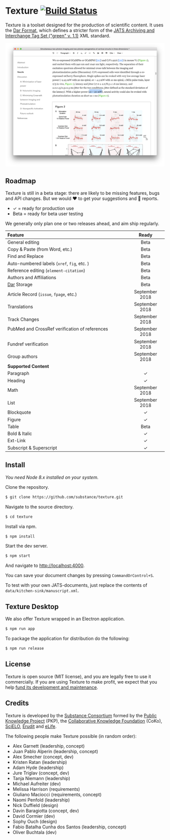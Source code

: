 # Texture [![Build Status](https://travis-ci.org/substance/texture.svg?branch=master)](https://travis-ci.org/substance/texture)

Texture is a toolset designed for the production of scientific content. It uses the [Dar Format](http://github.com/substance/dar), which defines a stricter form of the [JATS Archiving and Interchange Tag Set ("green" v. 1.1)](https://jats.nlm.nih.gov/archiving/1.1/) XML standard.

![Texture User Interface](texture.png)

## Roadmap

Texture is still in a beta stage: there are likely to be missing features, bugs and API changes. But we would :heart: to get your suggestions and :bug: reports.

- ✓ = ready for production use
- Beta = ready for beta user testing

We generally only plan one or two releases ahead, and aim ship regularly.

Feature                                 | Ready
:-------------------------------------- | :------------:
General editing                         | Beta
Copy & Paste (from Word, etc.)          | Beta
Find and Replace                        | Beta
Auto-numbered labels (`xref`, `fig`, etc. ) | Beta
Reference editing (`element-citation`)  | Beta
Authors and Affiliations                | Beta
[Dar](https://github.com/substance/dar) Storage | Beta
Article Record (`issue`, `fpage`, etc.) | September 2018
Translations                            | September 2018
Track Changes                           | September 2018
PubMed and CrossRef verification of references                           | September 2018
Fundref verification                    | September 2018
Group authors                           | September 2018
**Supported Content**                   |
Paragraph                               | ✓
Heading                                 | ✓
Math                                    | September 2018
List                                    | September 2018
Blockquote                              | ✓
Figure                                  | ✓
Table                                   | Beta
Bold & Italic                           | ✓
Ext-Link                                | ✓
Subscript & Superscript                 | ✓


## Install

*You need Node 8.x installed on your system.*

Clone the repository.

```bash
$ git clone https://github.com/substance/texture.git
```

Navigate to the source directory.

```bash
$ cd texture
```

Install via npm.

```bash
$ npm install
```

Start the dev server.

```bash
$ npm start
```

And navigate to [http://localhost:4000](http://localhost:4000/?archive=kitchen-sink&storage=fs).

You can save your document changes by pressing `CommandOrControl+S`.

To test with your own JATS-documents, just replace the contents of `data/kitchen-sink/manuscript.xml`.

## Texture Desktop

We also offer Texture wrapped in an Electron application.

```bash
$ npm run app
```

To package the application for distribution do the following:

```bash
$ npm run release
```

## License

Texture is open source (MIT license), and you are legally free to use it commercially. If you are using Texture to make profit, we expect that you help [fund its development and maintenance](http://substance.io/consortium/).

## Credits

Texture is developed by the [Substance Consortium](http://substance.io/consortium/) formed by the [Public Knowledge Project](https://pkp.sfu.ca/2016/04/27/substance-consortium/) (PKP), the [Collaborative Knowledge Foundation](http://coko.foundation/blog.html#substance_consortium) (CoKo), [SciELO](http://www.scielo.org/),  [Érudit](https://apropos.erudit.org/fr/creation-dun-consortium-autour-de-substance/) and [eLife](https://elifesciences.org/).

The following people make Texture possible (in random order):

- Alex Garnett (leadership, concept)
- Juan Pablo Alperin (leadership, concept)
- Alex Smecher (concept, dev)
- Kristen Ratan (leadership)
- Adam Hyde (leadership)
- Jure Triglav (concept, dev)
- Tanja Niemann (leadership)
- Michael Aufreiter (dev)
- Melissa Harrison (requirements)
- Giuliano Maciocci (requirements, concept)
- Naomi Penfold (leadership)
- Nick Duffield (design)
- Davin Baragiotta (concept, dev)
- David Cormier (dev)
- Sophy Ouch (design)
- Fabio Batalha Cunha dos Santos (leadership, concept)
- Oliver Buchtala (dev)
